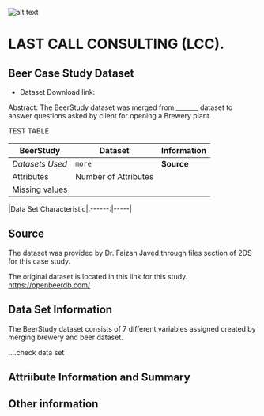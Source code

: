 ![alt text][logo]


# LAST CALL CONSULTING (LCC).
[logo]: http://www.reyesbeveragegroup.com/Global/Logos/RBG-wheat-shield.png
## Beer Case Study Dataset

* Dataset Download link:


Abstract:  The BeerStudy dataset was merged from _______ dataset to answer questions asked by client for opening a Brewery plant.

TEST TABLE


|BeerStudy    | Dataset            |Information|
--- | --- | ---
*Datasets Used* | `more` | **Source**	    
|Attributes   |Number of Attributes|           |	
|Missing values	
			
 |Data Set Characteristic|:------:|-----|
 
 
 

## Source

The dataset was provided by Dr. Faizan Javed through files section of 2DS for this case study. 

The original dataset is located in this link for this study. https://openbeerdb.com/


## Data Set Information

The BeerStudy dataset consists of 7 different variables assigned created by merging brewery and beer dataset. 


….check data set


## Attriibute Information and Summary




## Other information
